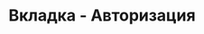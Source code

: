 ---
id: 204
title: Вкладка - Авторизация
displayName: Авторизация
order: 1
published: true
historyName: Авторизация
historyDescription: Вход в систему
category: Начало работы
categoryName: Авторизация
categoryDescription: Вход в систему
categoryOrder: 1
categoryIcon: https://img.solarspace.pro/docs/user.svg
footerName: Авторизация
footerOrder: 11
---